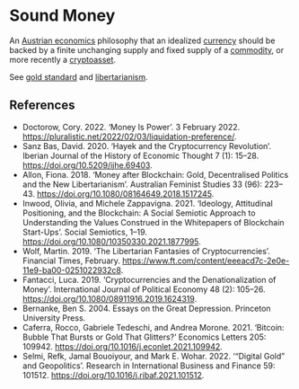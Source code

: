 # Sound Money
An [Austrian economics](ideologies/austrian-economics.md) philosophy that an idealized [currency](currency.md) should be backed by a finite unchanging supply and fixed supply of a [commodity](commodity.md), or more recently a [cryptoasset](cryptoasset.md).

See [gold standard](gold-standard.md) and [libertarianism](ideologies/libertarianism.md).

## References
* Doctorow, Cory. 2022. ‘Money Is Power’. 3 February 2022. https://pluralistic.net/2022/02/03/liquidation-preference/.
* Sanz Bas, David. 2020. ‘Hayek and the Cryptocurrency Revolution’. Iberian Journal of the History of Economic Thought 7 (1): 15–28. https://doi.org/10.5209/ijhe.69403.
* Allon, Fiona. 2018. ‘Money after Blockchain: Gold, Decentralised Politics and the New Libertarianism’. Australian Feminist Studies 33 (96): 223–43. https://doi.org/10.1080/08164649.2018.1517245.
* Inwood, Olivia, and Michele Zappavigna. 2021. ‘Ideology, Attitudinal Positioning, and the Blockchain: A Social Semiotic Approach to Understanding the Values Construed in the Whitepapers of Blockchain Start-Ups’. Social Semiotics, 1–19. https://doi.org/10.1080/10350330.2021.1877995.
* Wolf, Martin. 2019. ‘The Libertarian Fantasies of Cryptocurrencies’. Financial Times, February. https://www.ft.com/content/eeeacd7c-2e0e-11e9-ba00-0251022932c8.
* Fantacci, Luca. 2019. ‘Cryptocurrencies and the Denationalization of Money’. International Journal of Political Economy 48 (2): 105–26. https://doi.org/10.1080/08911916.2019.1624319.
* Bernanke, Ben S. 2004. Essays on the Great Depression. Princeton University Press.
* Caferra, Rocco, Gabriele Tedeschi, and Andrea Morone. 2021. ‘Bitcoin: Bubble That Bursts or Gold That Glitters?’ Economics Letters 205: 109942. https://doi.org/10.1016/j.econlet.2021.109942.
* Selmi, Refk, Jamal Bouoiyour, and Mark E. Wohar. 2022. ‘“Digital Gold” and Geopolitics’. Research in International Business and Finance 59: 101512. https://doi.org/10.1016/j.ribaf.2021.101512.